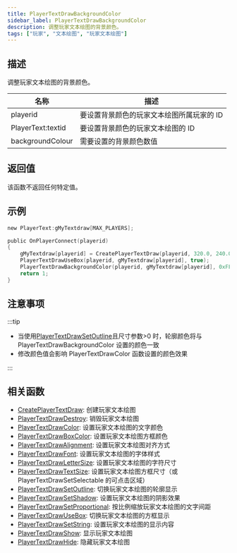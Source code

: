 ```yaml
---
title: PlayerTextDrawBackgroundColor
sidebar_label: PlayerTextDrawBackgroundColor
description: 调整玩家文本绘图的背景颜色。
tags: ["玩家", "文本绘图", "玩家文本绘图"]
---
```


## 描述

调整玩家文本绘图的背景颜色。

| 名称              | 描述                                      |
| ----------------- | ----------------------------------------- |
| playerid          | 要设置背景颜色的玩家文本绘图所属玩家的 ID |
| PlayerText:textid | 要设置背景颜色的玩家文本绘图的 ID         |
| backgroundColour  | 需要设置的背景颜色数值                    |

## 返回值

该函数不返回任何特定值。

## 示例

```c
new PlayerText:gMyTextdraw[MAX_PLAYERS];

public OnPlayerConnect(playerid)
{
    gMyTextdraw[playerid] = CreatePlayerTextDraw(playerid, 320.0, 240.0, "欢迎来到我的OPEN.MP服务器");
    PlayerTextDrawUseBox(playerid, gMyTextdraw[playerid], true);
    PlayerTextDrawBackgroundColor(playerid, gMyTextdraw[playerid], 0xFFFFFFFF); // 将gMyTextdraw的背景颜色设置为白色
    return 1;
}
```

## 注意事项

:::tip

- 当使用[PlayerTextDrawSetOutline](PlayerTextDrawSetOutline)且尺寸参数>0 时，轮廓颜色将与 PlayerTextDrawBackgroundColor 设置的颜色一致
- 修改颜色值会影响 PlayerTextDrawColor 函数设置的颜色效果

:::

## 相关函数

- [CreatePlayerTextDraw](CreatePlayerTextDraw): 创建玩家文本绘图
- [PlayerTextDrawDestroy](PlayerTextDrawDestroy): 销毁玩家文本绘图
- [PlayerTextDrawColor](PlayerTextDrawColor): 设置玩家文本绘图的文字颜色
- [PlayerTextDrawBoxColor](PlayerTextDrawBoxColor): 设置玩家文本绘图方框颜色
- [PlayerTextDrawAlignment](PlayerTextDrawAlignment): 设置玩家文本绘图对齐方式
- [PlayerTextDrawFont](PlayerTextDrawFont): 设置玩家文本绘图的字体样式
- [PlayerTextDrawLetterSize](PlayerTextDrawLetterSize): 设置玩家文本绘图的字符尺寸
- [PlayerTextDrawTextSize](PlayerTextDrawTextSize): 设置玩家文本绘图方框尺寸（或 PlayerTextDrawSetSelectable 的可点击区域）
- [PlayerTextDrawSetOutline](PlayerTextDrawSetOutline): 切换玩家文本绘图的轮廓显示
- [PlayerTextDrawSetShadow](PlayerTextDrawSetShadow): 设置玩家文本绘图的阴影效果
- [PlayerTextDrawSetProportional](PlayerTextDrawSetProportional): 按比例缩放玩家文本绘图的文字间距
- [PlayerTextDrawUseBox](PlayerTextDrawUseBox): 切换玩家文本绘图的方框显示
- [PlayerTextDrawSetString](PlayerTextDrawSetString): 设置玩家文本绘图的显示内容
- [PlayerTextDrawShow](PlayerTextDrawShow): 显示玩家文本绘图
- [PlayerTextDrawHide](PlayerTextDrawHide): 隐藏玩家文本绘图
